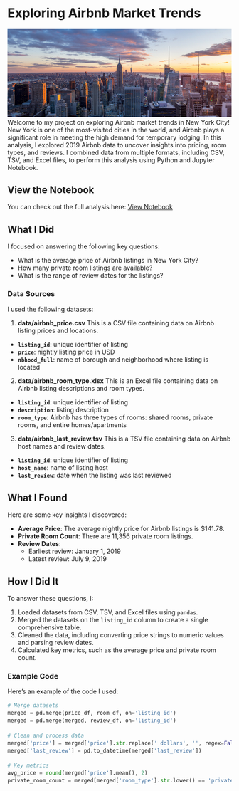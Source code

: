 # Exploring Airbnb Market Trends
![NYC Skyline](nyc.jpg)
Welcome to my project on exploring Airbnb market trends in New York City! New York is one of the most-visited cities in the world, and Airbnb plays a significant role in meeting the high demand for temporary lodging. In this analysis, I explored 2019 Airbnb data to uncover insights into pricing, room types, and reviews. I combined data from multiple formats, including CSV, TSV, and Excel files, to perform this analysis using Python and Jupyter Notebook.

## View the Notebook
You can check out the full analysis here: <a href="https://github.com/caryhtan/Exploring-Airbnb-Market-Trends/blob/master/notebook.ipynb" target="_blank">View Notebook</a>

## What I Did
I focused on answering the following key questions:
- What is the average price of Airbnb listings in New York City?
- How many private room listings are available?
- What is the range of review dates for the listings?

### Data Sources
I used the following datasets:
1. **data/airbnb_price.csv**
This is a CSV file containing data on Airbnb listing prices and locations.
- **`listing_id`**: unique identifier of listing
- **`price`**: nightly listing price in USD
- **`nbhood_full`**: name of borough and neighborhood where listing is located

2. **data/airbnb_room_type.xlsx**
This is an Excel file containing data on Airbnb listing descriptions and room types.
- **`listing_id`**: unique identifier of listing
- **`description`**: listing description
- **`room_type`**: Airbnb has three types of rooms: shared rooms, private rooms, and entire homes/apartments

3. **data/airbnb_last_review.tsv**
This is a TSV file containing data on Airbnb host names and review dates.
- **`listing_id`**: unique identifier of listing
- **`host_name`**: name of listing host
- **`last_review`**: date when the listing was last reviewed

## What I Found
Here are some key insights I discovered:
- **Average Price**: The average nightly price for Airbnb listings is $141.78.
- **Private Room Count**: There are 11,356 private room listings.
- **Review Dates**:
  - Earliest review: January 1, 2019
  - Latest review: July 9, 2019

## How I Did It
To answer these questions, I:
1. Loaded datasets from CSV, TSV, and Excel files using `pandas`.
2. Merged the datasets on the `listing_id` column to create a single comprehensive table.
3. Cleaned the data, including converting price strings to numeric values and parsing review dates.
4. Calculated key metrics, such as the average price and private room count.

### Example Code
Here’s an example of the code I used:
```python
# Merge datasets
merged = pd.merge(price_df, room_df, on='listing_id')
merged = pd.merge(merged, review_df, on='listing_id')

# Clean and process data
merged['price'] = merged['price'].str.replace(' dollars', '', regex=False).astype(float)
merged['last_review'] = pd.to_datetime(merged['last_review'])

# Key metrics
avg_price = round(merged['price'].mean(), 2)
private_room_count = merged[merged['room_type'].str.lower() == 'private room'].shape[0]
